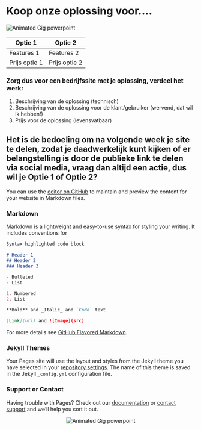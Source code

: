 # Koop onze oplossing voor....

![Animated Gig powerpoint](spotfiylikeapp.gif)

Optie 1 | Optie 2
------------ | -------------
Features 1 | Features 2
Prijs optie 1 | Prijs optie 2

### Zorg dus voor een bedrijfssite met je oplossing, verdeel het werk:
1. Beschrijving van de oplossing (technisch)
2. Beschrijving van de oplossing voor de klant/gebruiker (wervend, dat wil ik hebben!)
3. Prijs voor de oplossing (levensvatbaar)

## Het is de bedoeling om na volgende week je site te delen, zodat je daadwerkelijk kunt kijken of er belangstelling is door de publieke link te delen via social media, vraag dan altijd een actie, dus wil je Optie 1 of Optie 2?

You can use the [editor on GitHub](https://github.com/Meridiaan-College/Project1/edit/main/index.md) to maintain and preview the content for your website in Markdown files.

### Markdown

Markdown is a lightweight and easy-to-use syntax for styling your writing. It includes conventions for

```markdown
Syntax highlighted code block

# Header 1
## Header 2
### Header 3

- Bulleted
- List

1. Numbered
2. List

**Bold** and _Italic_ and `Code` text

[Link](url) and ![Image](src)
```

For more details see [GitHub Flavored Markdown](https://guides.github.com/features/mastering-markdown/).

### Jekyll Themes

Your Pages site will use the layout and styles from the Jekyll theme you have selected in your [repository settings](https://github.com/Meridiaan-College/Project1/settings/pages). The name of this theme is saved in the Jekyll `_config.yml` configuration file.

### Support or Contact

Having trouble with Pages? Check out our [documentation](https://docs.github.com/categories/github-pages-basics/) or [contact support](https://support.github.com/contact) and we’ll help you sort it out.


<span style="display:block;text-align:center">![Animated Gig powerpoint](spotfiylikeapp.gif)</span>
